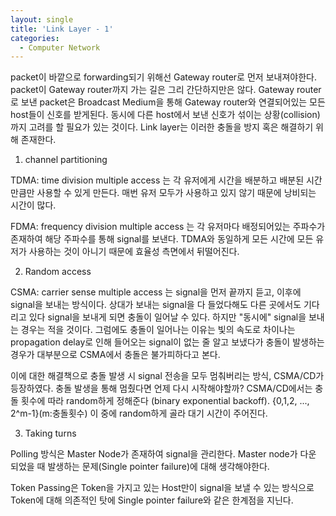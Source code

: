```yaml
---
layout: single
title: 'Link Layer - 1'
categories:
  - Computer Network
---
```



packet이 바깥으로 forwarding되기 위해선 Gateway router로 먼저 보내져야한다. packet이 Gateway router까지 가는 길은 그리 간단하지만은 않다. Gateway router로 보낸 packet은 Broadcast Medium을 통해 Gateway router와 연결되어있는 모든 host들이 신호를 받게된다. 동시에 다른 host에서 보낸 신호가 섞이는 상황(collision)까지 고려를 할 필요가 있는 것이다. Link layer는 이러한 충돌을 방지 혹은 해결하기 위해 존재한다.

1. channel partitioning

TDMA: time division multiple access 는 각 유저에게 시간을 배분하고 배분된 시간만큼만 사용할 수 있게 만든다. 매번 유저 모두가 사용하고 있지 않기 때문에 낭비되는 시간이 많다.

FDMA: frequency division multiple access 는 각 유저마다 배정되어있는 주파수가 존재하여 해당 주파수를 통해 signal를 보낸다. TDMA와 동일하게 모든 시간에 모든 유저가 사용하는 것이 아니기 때문에 효율성 측면에서 뒤떨어진다.

2. Random access

CSMA: carrier sense multiple access 는 signal을 먼저 끝까지 듣고, 이후에 signal을 보내는 방식이다. 상대가 보내는 signal을 다 들었다해도 다른 곳에서도 기다리고 있다 signal을 보내게 되면 충돌이 일어날 수 있다. 하지만 "동시에" signal을 보내는 경우는 적을 것이다. 그럼에도 충돌이 일어나는 이유는 빛의 속도로 차이나는 propagation delay로 인해 들어오는 signal이 없는 줄 알고 보냈다가 충돌이 발생하는 경우가 대부분으로 CSMA에서 충돌은 불가피하다고 본다.

이에 대한 해결책으로 충돌 발생 시 signal 전송을 모두 멈춰버리는 방식, CSMA/CD가 등장하였다. 충돌 발생을 통해 멈췄다면 언제 다시 시작해야할까? CSMA/CD에서는 충돌 횟수에 따라 random하게 정해준다 (binary exponential backoff). {0,1,2, ..., 2^m-1}(m:충돌횟수) 이 중에 random하게 골라 대기 시간이 주어진다.

3. Taking turns

Polling 방식은 Master Node가 존재하여 signal을 관리한다. Master node가 다운 되었을 때 발생하는 문제(Single pointer failure)에 대해 생각해야한다. 

Token Passing은 Token을 가지고 있는 Host만이 signal을 보낼 수 있는 방식으로 Token에 대해 의존적인 탓에 Single pointer failure와 같은 한계점을 지닌다.